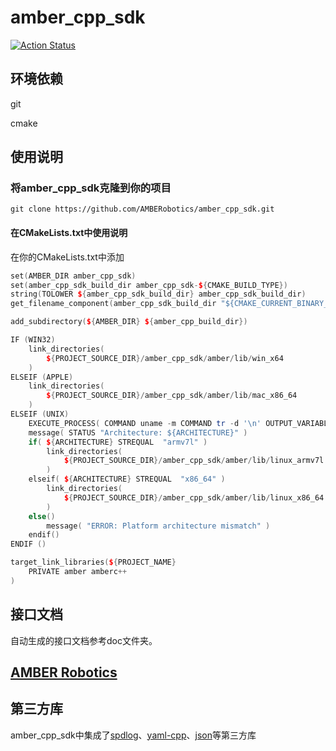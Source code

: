 # amber_cpp_sdk

[![Action Status](https://github.com/AMBERobotics/amber_cpp_sdk/actions/workflows/main.yml/badge.svg?branch=main)](https://github.com/AMBERobotics/amber_cpp_sdk/actions/workflows/main.yml)

## 环境依赖

git

cmake

## 使用说明

### 将amber_cpp_sdk克隆到你的项目

`git clone https://github.com/AMBERobotics/amber_cpp_sdk.git`

#### 在CMakeLists.txt中使用说明

在你的CMakeLists.txt中添加

```C++
set(AMBER_DIR amber_cpp_sdk)
set(amber_cpp_sdk_build_dir amber_cpp_sdk-${CMAKE_BUILD_TYPE})
string(TOLOWER ${amber_cpp_sdk_build_dir} amber_cpp_sdk_build_dir)
get_filename_component(amber_cpp_sdk_build_dir "${CMAKE_CURRENT_BINARY_DIR}/${amber_cpp_sdk_build_dir}" REALPATH)

add_subdirectory(${AMBER_DIR} ${amber_cpp_build_dir})

IF (WIN32)
    link_directories(
        ${PROJECT_SOURCE_DIR}/amber_cpp_sdk/amber/lib/win_x64
    )
ELSEIF (APPLE)
    link_directories(
        ${PROJECT_SOURCE_DIR}/amber_cpp_sdk/amber/lib/mac_x86_64
    )
ELSEIF (UNIX)
    EXECUTE_PROCESS( COMMAND uname -m COMMAND tr -d '\n' OUTPUT_VARIABLE ARCHITECTURE )
    message( STATUS "Architecture: ${ARCHITECTURE}" )
    if( ${ARCHITECTURE} STREQUAL  "armv7l" )
        link_directories(
            ${PROJECT_SOURCE_DIR}/amber_cpp_sdk/amber/lib/linux_armv7l
        )
    elseif( ${ARCHITECTURE} STREQUAL  "x86_64" )
        link_directories(
            ${PROJECT_SOURCE_DIR}/amber_cpp_sdk/amber/lib/linux_x86_64
        )
    else()
        message( "ERROR: Platform architecture mismatch" )
    endif()
ENDIF ()

target_link_libraries(${PROJECT_NAME}
    PRIVATE amber amberc++
)
```

## 接口文档

自动生成的接口文档参考doc文件夹。

## [AMBER Robotics](http://wiki.amberobotics.com/getting-started_cn/)

## 第三方库

amber_cpp_sdk中集成了[spdlog](https://github.com/gabime/spdlog)、[yaml-cpp](https://github.com/jbeder/yaml-cpp)、[json](https://github.com/nlohmann/json)等第三方库
